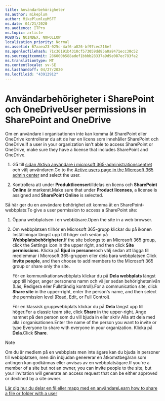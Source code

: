 ```yaml
---
title: Användarbehörigheter
ms.author: mikeplum
author: MikePlumleyMSFT
ms.date: 04/21/2020
ms.audience: ITPro
ms.topic: article
ROBOTS: NOINDEX, NOFOLLOW
localization_priority: Normal
ms.assetid: 67aaea23-025c-4af6-a826-bf97cec216ef
ms.openlocfilehash: 71c36191b4310cf573059dd85a0a8471ecc30c52
ms.sourcegitcommit: 286000b588adef1bbbb28337a9d9e087ec783fa2
ms.translationtype: MT
ms.contentlocale: sv-SE
ms.lasthandoff: 04/27/2020
ms.locfileid: "43912912"
---
```

# <a name="user-permissions-in-sharepoint-and-onedrive"></a><span data-ttu-id="154ad-102">Användarbehörigheter i SharePoint och OneDrive</span><span class="sxs-lookup"><span data-stu-id="154ad-102">User permissions in SharePoint and OneDrive</span></span>

<span data-ttu-id="154ad-103">Om en användare i organisationen inte kan komma åt SharePoint eller OneDrive kontrollerar du att de har en licens som innehåller SharePoint och OneDrive.</span><span class="sxs-lookup"><span data-stu-id="154ad-103">If a user in your organization isn't able to access SharePoint or OneDrive, make sure they have a license that includes SharePoint and OneDrive.</span></span> 
  
1. <span data-ttu-id="154ad-104">Gå till [sidan Aktiva användare i microsoft 365-administrationscentret](https://portal.office.com/adminportal/home#/users) och välj användaren.</span><span class="sxs-lookup"><span data-stu-id="154ad-104">Go to the [Active users page in the Microsoft 365 admin center](https://portal.office.com/adminportal/home#/users) and select the user.</span></span> 
    
2. <span data-ttu-id="154ad-105">Kontrollera att under **Produktlicenser**tilldelas en licens och **SharePoint Online** är markerat.</span><span class="sxs-lookup"><span data-stu-id="154ad-105">Make sure that under **Product licenses**, a license is assigned and **SharePoint Online** is selected.</span></span> 
    
 <span data-ttu-id="154ad-106">Så här ger du en användare behörighet att komma åt en SharePoint-webbplats:</span><span class="sxs-lookup"><span data-stu-id="154ad-106">To give a user permission to access a SharePoint site:</span></span> 
  
1. <span data-ttu-id="154ad-107">Öppna webbplatsen i en webbläsare.</span><span class="sxs-lookup"><span data-stu-id="154ad-107">Open the site in a web browser.</span></span>
    
2. <span data-ttu-id="154ad-108">Om webbplatsen tillhör en Microsoft 365-grupp klickar du på ikonen Inställningar längst upp till höger och sedan på **Webbplatsbehörigheter**.</span><span class="sxs-lookup"><span data-stu-id="154ad-108">If the site belongs to an Microsoft 365 group, click the Settings icon in the upper right, and then click **Site permissions**.</span></span> <span data-ttu-id="154ad-109">Klicka på **Bjud in personer**och välj sedan att lägga till medlemmar i Microsoft 365-gruppen eller dela bara webbplatsen.</span><span class="sxs-lookup"><span data-stu-id="154ad-109">Click **Invite people**, and then choose to add members to the Microsoft 365 group or share only the site.</span></span> 
    
    <span data-ttu-id="154ad-110">För en kommunikationswebbplats klickar du på **Dela webbplats** längst upp till höger, anger personens namn och väljer sedan behörighetsnivån (Läs, Redigera eller Fullständig kontroll).</span><span class="sxs-lookup"><span data-stu-id="154ad-110">For a communication site, click **Share site** in the upper-right, enter the person's name, and then select the permission level (Read, Edit, or Full Control).</span></span> 
    
    <span data-ttu-id="154ad-111">För en klassisk gruppwebbplats klickar du på **Dela** längst upp till höger.</span><span class="sxs-lookup"><span data-stu-id="154ad-111">For a classic team site, click **Share** in the upper-right.</span></span> <span data-ttu-id="154ad-112">Ange namnet på den person som du vill bjuda in eller skriv Alla att dela med alla i organisationen.</span><span class="sxs-lookup"><span data-stu-id="154ad-112">Enter the name of the person you want to invite or type Everyone to share with everyone in your organization.</span></span> <span data-ttu-id="154ad-113">Klicka på **Dela**.</span><span class="sxs-lookup"><span data-stu-id="154ad-113">Click **Share**.</span></span>
    
> [!NOTE]
> <span data-ttu-id="154ad-114">Om du är medlem på en webbplats men inte ägare kan du bjuda in personer till webbplatsen, men din inbjudan genererar en åtkomstbegäran som antingen kan godkännas eller avvisas av en webbplatsägare.</span><span class="sxs-lookup"><span data-stu-id="154ad-114">If you're a member of a site but not an owner, you can invite people to the site, but your invitation will generate an access request that can be either approved or declined by a site owner.</span></span> 
  
[<span data-ttu-id="154ad-115">Lär dig hur du delar en fil eller mapp med en användare</span><span class="sxs-lookup"><span data-stu-id="154ad-115">Learn how to share a file or folder with a user</span></span>](https://go.microsoft.com/fwlink/?linkid=533408)
  

